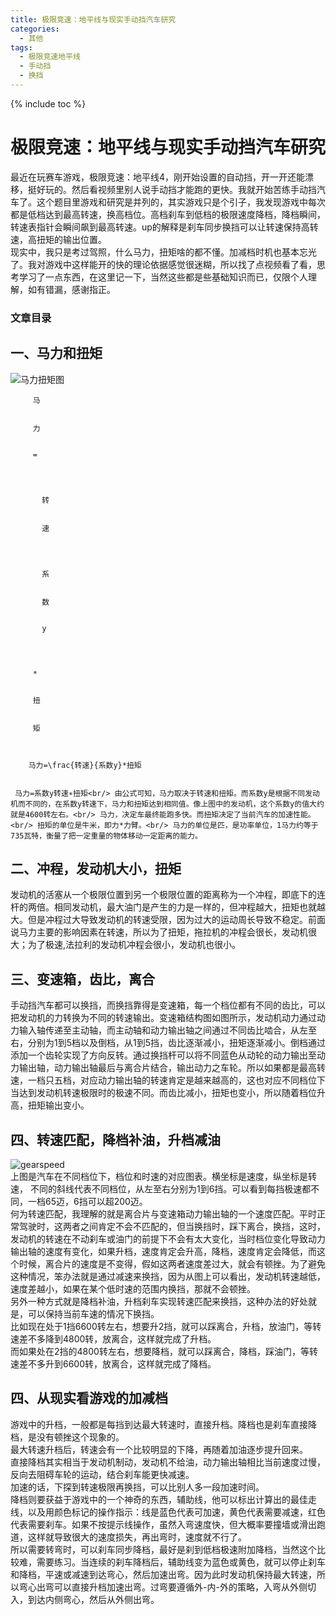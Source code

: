 ```yaml
---
title: 极限竞速：地平线与现实手动挡汽车研究
categories:
  - 其他
tags:
  - 极限竞速地平线
  - 手动挡
  - 换挡
---
```

{% include toc %}

# 极限竞速：地平线与现实手动挡汽车研究

最近在玩赛车游戏，极限竞速：地平线4，刚开始设置的自动挡，开一开还能漂移，挺好玩的。然后看视频里别人说手动挡才能跑的更快。我就开始苦练手动挡汽车了。这个题目里游戏和研究是并列的，其实游戏只是个引子，我发现游戏中每次都是低档达到最高转速，换高档位。高档刹车到低档的极限速度降档，降档瞬间，转速表指针会瞬间飙到最高转速。up的解释是刹车同步换挡可以让转速保持高转速，高扭矩的输出位置。<br/> 现实中，我只是考过驾照，什么马力，扭矩啥的都不懂。加减档时机也基本忘光了。我对游戏中这样能开的快的理论依据感觉很迷糊，所以找了点视频看了看，思考学习了一点东西，在这里记一下，当然这些都是些基础知识而已，仅限个人理解，如有错漏，感谢指正。<br/> 

### 文章目录

## 一、马力和扭矩

<img alt="马力扭矩图" src="https://img-blog.csdnimg.cn/img_convert/877210e62fc386b9183ec7fcb79accf8.png#pic_center"/><br/> 
     
      
       
        
         马
        
        
         力
        
        
         =
        
        
         
          
           转
          
          
           速
          
         
         
          
           系
          
          
           数
          
          
           y
          
         
        
        
         ∗
        
        
         扭
        
        
         矩
        
       
       
        马力=\frac{转速}{系数y}*扭矩
       
      
     马力=系数y转速​∗扭矩<br/> 由公式可知，马力取决于转速和扭矩。而系数y是根据不同发动机而不同的，在系数y转速下，马力和扭矩达到相同值。像上图中的发动机，这个系数y的值大约就是4600转左右。<br/> 马力，决定车最终能跑多快。而扭矩决定了当前汽车的加速性能。<br/> 扭矩的单位是牛米，即力*力臂。<br/> 马力的单位是匹，是功率单位，1马力约等于735瓦特，衡量了把一定重量的物体移动一定距离的能力。

## 二、冲程，发动机大小，扭矩

发动机的活塞从一个极限位置到另一个极限位置的距离称为一个冲程，即底下的连杆的两倍。相同发动机，最大油门是产生的力是一样的，但冲程越大，扭矩也就越大。但是冲程过大导致发动机的转速受限，因为过大的运动周长导致不稳定。前面说马力主要的影响因素在转速，所以为了扭矩，拖拉机的冲程会很长，发动机很大；为了极速,法拉利的发动机冲程会很小，发动机也很小。

## 三、变速箱，齿比，离合

手动挡汽车都可以换挡，而换挡靠得是变速箱，每一个档位都有不同的齿比，可以把发动机的力转换为不同的转速输出。变速箱结构图如图所示，发动机动力通过动力输入轴传递至主动轴，而主动轴和动力输出轴之间通过不同齿比啮合，从左至右，分别为1到5档以及倒档，从1到5挡，齿比逐渐减小，扭矩逐渐减小。倒档通过添加一个齿轮实现了方向反转。通过换挡杆可以将不同蓝色从动轮的动力输出至动力输出轴，动力输出轴最后与离合片结合，输出动力之车轮。所以如果都是最高转速，一档只五档，对应动力输出轴的转速肯定是越来越高的，这也对应不同档位下当达到发动机转速极限时的极速不同。而齿比减小，扭矩也变小，所以随着档位升高，扭矩输出变小。

## 四、转速匹配，降档补油，升档减油

<img alt="gearspeed" src="https://img-blog.csdnimg.cn/eed10d3db6e74e85b01207aad12fef9f.jpg?x-oss-process=image/watermark,type_ZHJvaWRzYW5zZmFsbGJhY2s,shadow_50,text_Q1NETiBA6aaZ6JWJ5Ymy6I2J5py6,size_20,color_FFFFFF,t_70,g_se,x_16#pic_center"/><br/> 上图是汽车在不同档位下，档位和时速的对应图表。横坐标是速度，纵坐标是转速， 不同的斜线代表不同档位，从左至右分别为1到6挡。可以看到每挡极速都不同，一档65迈，6挡可以超200迈。<br/> 何为转速匹配，我理解的就是离合片与变速箱动力输出轴的一个速度匹配。平时正常驾驶时，这两者之间肯定不会不匹配的，但当换挡时，踩下离合，换挡，这时，发动机的转速在不动刹车或油门的前提下不会有太大变化，当时档位变化导致动力输出轴的速度有变化，如果升档，速度肯定会升高，降档，速度肯定会降低，而这个时候，离合片的速度是不变得，假如这两者速度差过大，就会有顿挫。为了避免这种情况，笨办法就是通过减速来换挡，因为从图上可以看出，发动机转速越低，速度差越小，如果在某个低时速的范围内换挡，那就不会顿挫。<br/> 另外一种方式就是降档补油，升档刹车实现转速匹配来换挡，这种办法的好处就是，可以保持当前车速的情况下换挡。<br/> 比如现在处于1挡6600转左右，想要升2挡，就可以踩离合，升档，放油门，等转速差不多降到4800转，放离合，这样就完成了升档。<br/> 而如果处在2挡的4800转左右，想要降档，就可以踩离合，降档，踩油门，等转速差不多升到6600转，放离合，这样就完成了降档。

## 四、从现实看游戏的加减档

游戏中的升档，一般都是每挡到达最大转速时，直接升档。降档也是刹车直接降档，是没有顿挫这个现象的。<br/> 最大转速升档后，转速会有一个比较明显的下降，再随着加油逐步提升回来。<br/> 直接降档其实相当于发动机制动，发动机不给油，动力输出轴相比当前速度过慢，反向去阻碍车轮的运动，结合刹车能更快减速。<br/> 加速的话，下探到转速极限再换挡，可以比别人多一段加速时间。<br/> 降档则要获益于游戏中的一个神奇的东西，辅助线，他可以标出计算出的最佳走线，以及用颜色标记的操作指示：线是蓝色代表可加速，黄色代表需要减速，红色代表需要刹车。如果不按提示线操作，虽然入弯速度快，但大概率要撞墙或滑出跑道，这样就导致很大的速度损失，再出弯时，速度就不行了。<br/> 所以需要转弯时，可以刹车同步降档，最好是刹到低档极速附加降档，当然这个比较难，需要练习。当连续的刹车降档后，辅助线变为蓝色或黄色，就可以停止刹车和降档，平速或减速到达弯心，然后加速出弯。因为此时发动机保持最大转速，所以弯心出弯可以直接升档加速出弯。过弯要遵循外-内-外的策略，入弯从外侧切入，到达内侧弯心，然后从外侧出弯。
